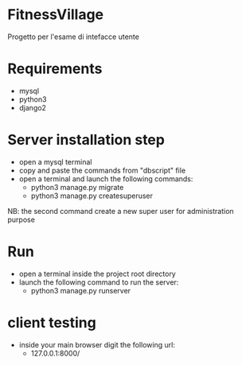# FitnessVillage
Progetto per l'esame di intefacce utente

# Requirements
 - mysql
 - python3
 - django2

# Server installation step
 - open a mysql terminal
 - copy and paste the commands from "dbscript" file
 - open a terminal and launch the following commands:
	- python3 manage.py migrate
	- python3 manage.py createsuperuser 
	
NB: the second command create a new super user for administration purpose

# Run 
 - open a terminal inside the project root directory
 - launch the following command to run the server:
	- python3 manage.py runserver

# client testing 
 - inside your main browser digit the following url:
	- 127.0.0.1:8000/ 
 
